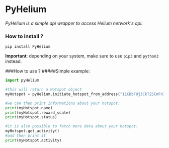 # PyHelium
_PyHelium is a simple api wrapper to access Helium network's api._

### How to install ?

`pip install PyHelium`

**Important**: depending on your system, make sure to use `pip3` and `python3` instead.

###How to use ?
#####Simple example:
```python
import pyHelium

#this will return a Hotspot object
myHotspot = pyHelium.initiate_hotspot_from_address("11CDbFUj3CkT2SCnFn7372f9EeNz88hb9deQaomV6xKyDFq6z1h")

#we can then print informations about your hotspot:
print(myHotspot.name)
print(myHotspot.reward_scale)
print(myHotspot.status)

#it is also possible to fetch more data about your hotspot:
myHotspot.get_activity()
#and then print it
print(myHotspot.activity)

```

